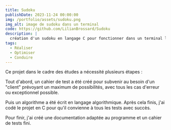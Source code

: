 ```yaml
---
title: Sudoku
publishDate: 2023-11-24 00:00:00
img: /portfolio/assets/sudoku.png
img_alt: image de sudoku dans un terminal
code: https://github.com/LilianBrossard/Sudoku
description: |
  création d'un sudoku en langage C pour fonctionner dans un terminal linux et windows
tags:
  - Réaliser
  - Optimiser
  - Conduire
---
```


Ce projet dans le cadre des études a nécessité plusieurs étapes :

Tout d'abord, un cahier de test a été créé pour subvenir au besoin d'un "client" prévoyant un maximum de possibilités, avec tous les cas d'erreur ou exceptionnel possible.

Puis un algorithme a été écrit en langage algorithmique. Après cela finis, j'ai codé le projet en C pour qu'il convienne à tous les tests avec succès.

Pour finir, j'ai créé une documentation adaptée au programme et un cahier de tests fini.